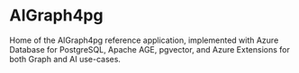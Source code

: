 # AIGraph4pg
Home of the AIGraph4pg reference application, implemented with Azure Database for PostgreSQL, Apache AGE, pgvector, and Azure Extensions for both Graph and AI use-cases.
